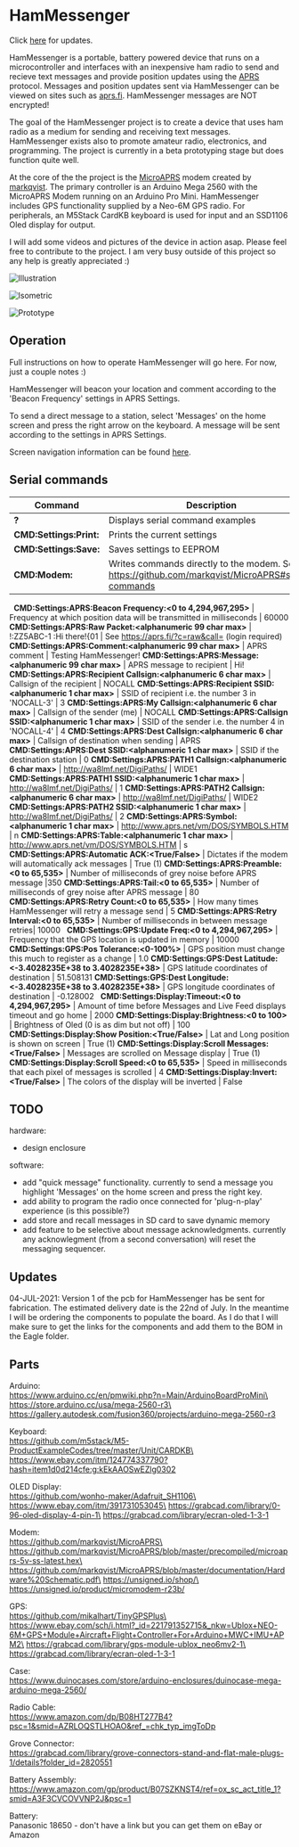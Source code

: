 # HamMessenger # 
Click [here](https://github.com/dalethomas81/HamMessenger#updates) for updates.

HamMessenger is a portable, battery powered device that runs on a microcontroller and interfaces with an inexpensive ham radio to send and recieve text messages and provide position updates using the [APRS](http://www.aprs.org/doc/APRS101.PDF) protocol. Messages and position updates sent via HamMessenger can be viewed on sites such as [aprs.fi](https://aprs.fi). HamMessenger messages are NOT encrypted!

The goal of the HamMessenger project is to create a device that uses ham radio as a medium for sending and receiving text messages. HamMessenger exists also to promote amateur radio, electronics, and programming. The project is currently in a beta prototyping stage but does function quite well. 

At the core of the the project is the [MicroAPRS](https://github.com/markqvist/MicroAPRS) modem created by [markqvist](https://github.com/markqvist). The primary controller is an Arduino Mega 2560 with the MicroAPRS Modem running on an Arduino Pro Mini. HamMessenger includes GPS functionality supplied by a Neo-6M GPS radio. For peripherals, an M5Stack CardKB keyboard is used for input and an SSD1106 Oled display for output.

I will add some videos and pictures of the device in action asap. Please feel free to contribute to the project. I am very busy outside of this project so any help is greatly appreciated :)


![Illustration](/Media/Illustration-Dark.jpeg)

![Isometric](/Media/CAD/Isometric.png)

![Prototype](Media/Prototype-Table-Single.jpeg)

## Operation ##
Full instructions on how to operate HamMessenger will go here. For now, just a couple notes :)

HamMessenger will beacon your location and comment according to the 'Beacon Frequency' settings in APRS Settings.

To send a direct message to a station, select 'Messages' on the home screen and press the right arrow on the keyboard. A message will be sent according to the settings in APRS Settings.

Screen navigation information can be found [here](https://github.com/dalethomas81/HamMessenger/blob/master/Documentation/Operating%20Instructions/Screen%20Navigation.md).

## Serial commands ##
Command | Description | Example
--- | --- | :---
__?__ | Displays serial command examples
__CMD:Settings:Print:__ | Prints the current settings
__CMD:Settings:Save:__ | Saves settings to EEPROM
__CMD:Modem:<command>__ | Writes commands directly to the modem. See https://github.com/markqvist/MicroAPRS#serial-commands | CMD:Modem:cNOCALL
&nbsp;
__CMD:Settings:APRS:Beacon Frequency:<0 to 4,294,967,295>__ | Frequency at which position data will be transmitted in milliseconds | 60000
__CMD:Settings:APRS:Raw Packet:<alphanumeric 99 char max>__ | !:ZZ5ABC-1 :Hi there!{01 | See https://aprs.fi/?c=raw&call= (login required)
__CMD:Settings:APRS:Comment:<alphanumeric 99 char max>__ | APRS comment | Testing HamMessenger!
__CMD:Settings:APRS:Message:<alphanumeric 99 char max>__ | APRS message to recipient | Hi!
__CMD:Settings:APRS:Recipient Callsign:<alphanumeric 6 char max>__ | Callsign of the recipient | NOCALL
__CMD:Settings:APRS:Recipient SSID:<alphanumeric 1 char max>__ | SSID of recipient i.e. the number 3 in 'NOCALL-3' | 3
__CMD:Settings:APRS:My Callsign:<alphanumeric 6 char max>__ | Callsign of the sender (me) | NOCALL
__CMD:Settings:APRS:Callsign SSID:<alphanumeric 1 char max>__ | SSID of the sender i.e. the number 4 in 'NOCALL-4' | 4
__CMD:Settings:APRS:Dest Callsign:<alphanumeric 6 char max>__ | Callsign of destination when sending | APRS
__CMD:Settings:APRS:Dest SSID:<alphanumeric 1 char max>__ | SSID if the destination station | 0
__CMD:Settings:APRS:PATH1 Callsign:<alphanumeric 6 char max>__ | http://wa8lmf.net/DigiPaths/ | WIDE1
__CMD:Settings:APRS:PATH1 SSID:<alphanumeric 1 char max>__ | http://wa8lmf.net/DigiPaths/ | 1
__CMD:Settings:APRS:PATH2 Callsign:<alphanumeric 6 char max>__ | http://wa8lmf.net/DigiPaths/ | WIDE2
__CMD:Settings:APRS:PATH2 SSID:<alphanumeric 1 char max>__ | http://wa8lmf.net/DigiPaths/ | 2
__CMD:Settings:APRS:Symbol:<alphanumeric 1 char max>__ | http://www.aprs.net/vm/DOS/SYMBOLS.HTM | n
__CMD:Settings:APRS:Table:<alphanumeric 1 char max>__ | http://www.aprs.net/vm/DOS/SYMBOLS.HTM | s
__CMD:Settings:APRS:Automatic ACK:<True/False>__ | Dictates if the modem will automatically ack messages | True (1)
__CMD:Settings:APRS:Preamble:<0 to 65,535>__ | Number of milliseconds of grey noise before APRS message |350
__CMD:Settings:APRS:Tail:<0 to 65,535>__ | Number of milliseconds of grey noise after APRS message | 80
__CMD:Settings:APRS:Retry Count:<0 to 65,535>__ | How many times HamMessenger will retry a message send | 5
__CMD:Settings:APRS:Retry Interval:<0 to 65,535>__ | Number of milliseconds in between message retries| 10000
&nbsp;
__CMD:Settings:GPS:Update Freq:<0 to 4,294,967,295>__ | Frequency that the GPS location is updated in memory | 10000
__CMD:Settings:GPS:Pos Tolerance:<0-100%>__ | GPS position must change this much to register as a change | 1.0
__CMD:Settings:GPS:Dest Latitude:<-3.4028235E+38 to 3.4028235E+38>__ | GPS latitude coordinates of destination | 51.508131
__CMD:Settings:GPS:Dest Longitude:<-3.4028235E+38 to 3.4028235E+38>__ | GPS longitude coordinates of destination | -0.128002
&nbsp;
__CMD:Settings:Display:Timeout:<0 to 4,294,967,295>__ | Amount of time before Messages and Live Feed displays timeout and go home | 2000
__CMD:Settings:Display:Brightness:<0 to 100>__ | Brightness of Oled (0 is as dim but not off) | 100
__CMD:Settings:Display:Show Position:<True/False>__ | Lat and Long position is shown on screen | True (1)
__CMD:Settings:Display:Scroll Messages:<True/False>__ | Messages are scrolled on Message display | True (1)
__CMD:Settings:Display:Scroll Speed:<0 to 65,535>__ | Speed in milliseconds that each pixel of messages is scrolled | 4
__CMD:Settings:Display:Invert:<True/False>__ | The colors of the display will be inverted | False

## TODO ##
hardware:
- design enclosure

software:
- add "quick message" functionality. currently to send a message you highlight 'Messages' on the home screen and press the right key.
- add ability to program the radio once connected for 'plug-n-play' experience (is this possible?)
- add store and recall messages in SD card to save dynamic memory
- add feature to be selective about message acknowledgments. currently any acknowlegment (from a second conversation) will reset the messaging sequencer.

## Updates ##
04-JUL-2021: Version 1 of the pcb for HamMessenger has be sent for fabrication. The estimated delivery date is the 22nd of July. In the meantime I will be ordering the components to populate the board. As I do that I will make sure to get the links for the components and add them to the BOM in the Eagle folder.

## Parts ##
Arduino:\
https://www.arduino.cc/en/pmwiki.php?n=Main/ArduinoBoardProMini\
https://store.arduino.cc/usa/mega-2560-r3\
https://gallery.autodesk.com/fusion360/projects/arduino-mega-2560-r3

Keyboard:\
https://github.com/m5stack/M5-ProductExampleCodes/tree/master/Unit/CARDKB\
https://www.ebay.com/itm/124774337790?hash=item1d0d214cfe:g:kEkAAOSwEZlg0302

OLED Display:\
https://github.com/wonho-maker/Adafruit_SH1106\
https://www.ebay.com/itm/391731053045\
https://grabcad.com/library/0-96-oled-display-4-pin-1\
https://grabcad.com/library/ecran-oled-1-3-1

Modem:\
https://github.com/markqvist/MicroAPRS\
https://github.com/markqvist/MicroAPRS/blob/master/precompiled/microaprs-5v-ss-latest.hex\
https://github.com/markqvist/MicroAPRS/blob/master/documentation/Hardware%20Schematic.pdf\
https://unsigned.io/shop/\
https://unsigned.io/product/micromodem-r23b/

GPS:\
https://github.com/mikalhart/TinyGPSPlus\
https://www.ebay.com/sch/i.html?_id=221791352715&_nkw=Ublox+NEO-6M+GPS+Module+Aircraft+Flight+Controller+For+Arduino+MWC+IMU+APM2\
https://grabcad.com/library/gps-module-ublox_neo6mv2-1\
https://grabcad.com/library/ecran-oled-1-3-1

Case:\
https://www.duinocases.com/store/arduino-enclosures/duinocase-mega-arduino-mega-2560/

Radio Cable:\
https://www.amazon.com/dp/B08HT277B4?psc=1&smid=AZRLOQSTLHOAO&ref_=chk_typ_imgToDp

Grove Connector:\
https://grabcad.com/library/grove-connectors-stand-and-flat-male-plugs-1/details?folder_id=2820551

Battery Assembly:\
https://www.amazon.com/gp/product/B07SZKNST4/ref=ox_sc_act_title_1?smid=A3F3CVCOVVNP2J&psc=1

Battery:\
Panasonic 18650 - don't have a link but you can get them on eBay or Amazon
